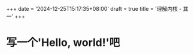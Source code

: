 +++
date = '2024-12-25T15:17:35+08:00'
draft = true
title = '理解内核 - 其一'
+++


# 写一个'Hello, world!'吧


